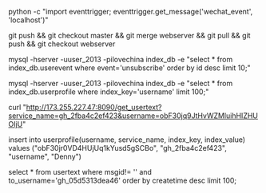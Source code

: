 python -c "import eventtrigger; eventtrigger.get_message('wechat_event', 'localhost')"

git push && git checkout master && git merge webserver && git pull && git push && git checkout webserver

mysql -hserver -uuser_2013 -pilovechina index_db -e "select * from index_db.userevent where event='unsubscribe' order by id desc limit 10;"

mysql -hserver -uuser_2013 -pilovechina index_db -e "select * from index_db.userprofile where index_key='username' limit 100;"

curl "http://173.255.227.47:8090/get_usertext?service_name=gh_2fba4c2ef423&username=obF30jq9JtHvWZMluihHIZHUOIjU"

insert into userprofile(username, service_name, index_key, index_value) values ("obF30jr0VD4HUjUq1kYusd5gSCBo", "gh_2fba4c2ef423", "username", "Denny")

select * from usertext where msgid!= '' and to_username='gh_05d5313dea46' order by createtime desc limit 100;
